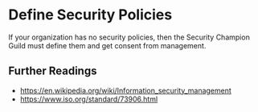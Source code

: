 # Define Security Policies
If your organization has no security policies, then the Security Champion Guild must define them and get consent from management.

## Further Readings
- https://en.wikipedia.org/wiki/Information_security_management
- https://www.iso.org/standard/73906.html